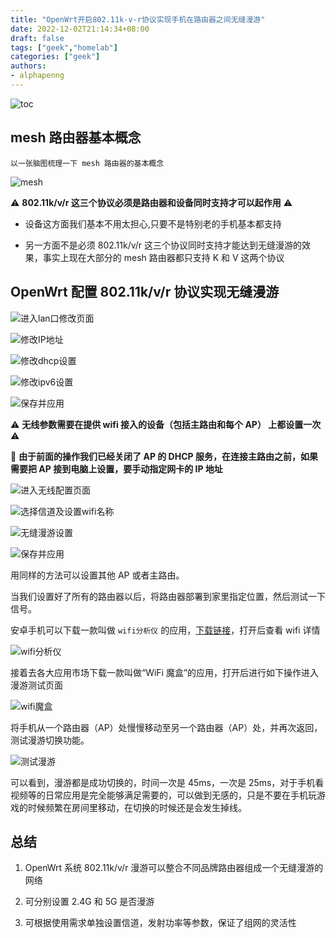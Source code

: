```yaml
---
title: "OpenWrt开启802.11k-v-r协议实现手机在路由器之间无缝漫游"
date: 2022-12-02T21:14:34+08:00
draft: false
tags: ["geek","homelab"]
categories: ["geek"]
authors:
- alphapenng
---
```


![toc](https://alphapenng-1305651397.cos.ap-shanghai.myqcloud.com/uPic/2022_12_07_epB5YQ.png)

## mesh 路由器基本概念

`以一张脑图梳理一下 mesh 路由器的基本概念`

![mesh](https://alphapenng-1305651397.cos.ap-shanghai.myqcloud.com/uPic/2022_12_07_OwGgb3.png)

⚠️ **802.11k/v/r 这三个协议必须是路由器和设备同时支持才可以起作用** ⚠️

-   设备这方面我们基本不用太担心,只要不是特别老的手机基本都支持

-   另一方面不是必须 802.11k/v/r 这三个协议同时支持才能达到无缝漫游的效果，事实上现在大部分的 mesh 路由器都只支持 K 和 V 这两个协议

## OpenWrt 配置 802.11k/v/r 协议实现无缝漫游

![进入lan口修改页面](https://alphapenng-1305651397.cos.ap-shanghai.myqcloud.com/uPic/2022_12_04_IXO0rh.png)

![修改IP地址](https://alphapenng-1305651397.cos.ap-shanghai.myqcloud.com/uPic/2022_12_04_ZQPakc.png)

![修改dhcp设置](https://alphapenng-1305651397.cos.ap-shanghai.myqcloud.com/uPic/2022_12_04_wVqsxW.png)

![修改ipv6设置](https://alphapenng-1305651397.cos.ap-shanghai.myqcloud.com/uPic/2022_12_04_zRVMPx.png)

![保存并应用](https://alphapenng-1305651397.cos.ap-shanghai.myqcloud.com/uPic/2022_12_04_H0W4Lr.png)

⚠️ **无线参数需要在提供 wifi 接入的设备（包括主路由和每个 AP） 上都设置一次** ⚠️

💁 **由于前面的操作我们已经关闭了 AP 的 DHCP 服务，在连接主路由之前，如果需要把 AP 接到电脑上设置，要手动指定网卡的 IP 地址**

![进入无线配置页面](https://alphapenng-1305651397.cos.ap-shanghai.myqcloud.com/uPic/2022_12_04_Gujron.png)

![选择信道及设置wifi名称](https://alphapenng-1305651397.cos.ap-shanghai.myqcloud.com/uPic/2022_12_05_oJDzOB.png)

![无缝漫游设置](https://alphapenng-1305651397.cos.ap-shanghai.myqcloud.com/uPic/2022_12_05_KjEi6o.png)

![保存并应用](https://alphapenng-1305651397.cos.ap-shanghai.myqcloud.com/uPic/2022_12_05_sjgk94.png)

用同样的方法可以设置其他 AP 或者主路由。

当我们设置好了所有的路由器以后，将路由器部署到家里指定位置，然后测试一下信号。

安卓手机可以下载一款叫做 `wifi分析仪` 的应用，[下载链接](https://github.com/VREMSoftwareDevelopment/WiFiAnalyzer/releases)，打开后查看 wifi 详情

![wifi分析仪](https://alphapenng-1305651397.cos.ap-shanghai.myqcloud.com/uPic/2022_12_05_uidQgU.png)

接着去各大应用市场下载一款叫做“WiFi 魔盒”的应用，打开后进行如下操作进入漫游测试页面

![wifi魔盒](https://alphapenng-1305651397.cos.ap-shanghai.myqcloud.com/uPic/2022_12_05_ygx8pm.png)

将手机从一个路由器（AP）处慢慢移动至另一个路由器（AP）处，并再次返回，测试漫游切换功能。

![测试漫游](https://alphapenng-1305651397.cos.ap-shanghai.myqcloud.com/uPic/2022_12_05_8dtuXU.png)

可以看到，漫游都是成功切换的，时间一次是 45ms，一次是 25ms，对于手机看视频等的日常应用是完全能够满足需要的，可以做到无感的，只是不要在手机玩游戏的时候频繁在房间里移动，在切换的时候还是会发生掉线。

## 总结

1. OpenWrt 系统 802.11k/v/r 漫游可以整合不同品牌路由器组成一个无缝漫游的网络

2. 可分别设置 2.4G 和 5G 是否漫游

3. 可根据使用需求单独设置信道，发射功率等参数，保证了组网的灵活性
